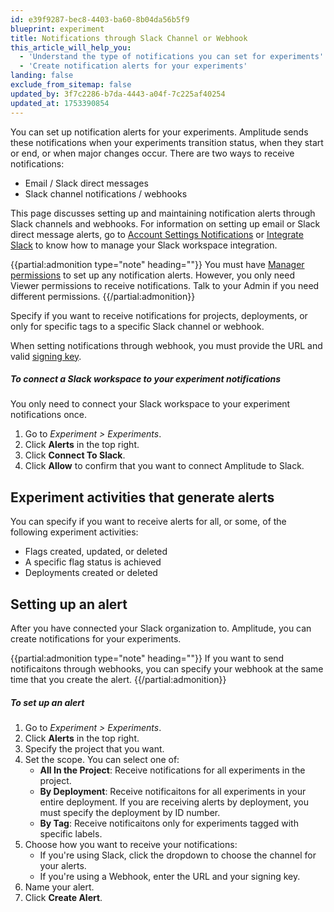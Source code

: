 ```yaml
---
id: e39f9287-bec8-4403-ba60-8b04da56b5f9
blueprint: experiment
title: Notifications through Slack Channel or Webhook
this_article_will_help_you:
  - 'Understand the type of notifications you can set for experiments'
  - 'Create notification alerts for your experiments'
landing: false
exclude_from_sitemap: false
updated_by: 3f7c2286-b7da-4443-a04f-7c225af40254
updated_at: 1753390854
---
```

You can set up notification alerts for your experiments. Amplitude sends these notifications when your experiments transition status, when they start or end, or when major changes occur. There are two ways to receive notifications:

- Email / Slack direct messages
- Slack channel notifications / webhooks

This page discusses setting up and maintaining notification alerts through Slack channels and webhooks. For information on setting up email or Slack direct message alerts, go to [Account Settings Notifications](docs/admin/account-management/account-settings#notifications) or [Integrate Slack](/docs/analytics/integrate-slack) to know how to manage your Slack workspace integration. 

{{partial:admonition type="note" heading=""}}
You must have [Manager permissions](/docs/admin/account-management/user-roles-permissions) to set up any notification alerts. However, you only need Viewer permissions to receive notifications. Talk to your Admin if you need different permissions.
{{/partial:admonition}}

Specify if you want to receive notifications for projects, deployments, or only for specific tags to a specific Slack channel or webhook.

When setting notifications through webhook, you must provide the URL and valid [signing key](https://docs.knock.app/developer-tools/outbound-webhooks/overview#verifying-the-signature).

##### To connect a Slack workspace to your experiment notifications

You only need to connect your Slack workspace to your experiment notifications once.

1. Go to *Experiment > Experiments*. 
2. Click **Alerts** in the top right.
3. Click **Connect To Slack**.
4. Click **Allow** to confirm that you want to connect Amplitude to Slack.

## Experiment activities that generate alerts
You can specify if you want to receive alerts for all, or some, of the following experiment activities:

- Flags created, updated, or deleted
- A specific flag status is achieved
- Deployments created or deleted

## Setting up an alert

After you have connected your Slack organization to. Amplitude, you can create notifications for your experiments. 

{{partial:admonition type="note" heading=""}}
If you want to send notificaitons through webhooks, you can specify your webhook at the same time that you create the alert.
{{/partial:admonition}}

##### To set up an alert

1. Go to *Experiment > Experiments*. 
2. Click **Alerts** in the top right.
3. Specify the project that you want.
4. Set the scope. You can select one of:
    - **All In the Project**: Receive notifications for all experiments in the project.
    - **By Deployment**: Receive notificaitons for all experiments in your entire deployment.
    If you are receiving alerts by deployment, you must specify the deployment by ID number.
    - **By Tag**: Receive notificaitons only for experiments tagged with specific labels. 
5. Choose how you want to receive your notifications:
    - If you're using Slack, click the dropdown to choose the channel for your alerts.
    - If you're using a Webhook, enter the URL and your signing key.
6. Name your alert.
7. Click **Create Alert**.